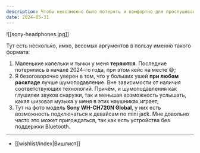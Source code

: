 ```yaml
---
description: Чтобы невозможно было потерять и комфортно для прослушивания музыки в любых условиях, плюсом на встречах поговорить
date: 2024-05-31
---
```


![[sony-headphones.jpg]]

Тут есть несколько, имхо, весомых аргументов в пользу именно такого формата:

1. Маленькие капельки и тычки у меня **теряются**. Последние потерялись в начале 2024-го года, при этом кейс на месте 😅;
2. Я безоговорочно уверен в том, что у больших ушей **при любом раскладе** лучше шумоподавление. Вне зависимости от наличия соответствующих технологий. Причём, и шумоподавления как глушилки звуков снаружи, так и меньшая возможность услышать, какая шизовая музыка у меня в этих наушниках играет;
3. Тут на фото модель **Sony WH-CH720N Global**, у них есть возможность подключаться к девайсам по mini jack. Мне довольно часто это может пригождаться, так как есть устройства без поддержки Bluetooth.

---

- [[wishlist/index|Вишлист]]
